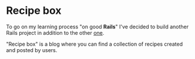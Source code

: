 Recipe box
=========

To go on my learning process "on good **Rails**" I've decided to build another Rails project in addition to the other [one][blog_rails].

"Recipe box" is a blog where you can find a collection of recipes created and posted by users.

[blog_rails]:https://github.com/Stephanyan/blog_rails
